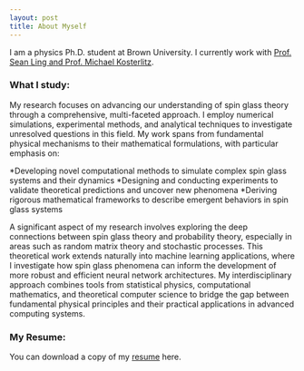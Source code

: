 ```yaml
---
layout: post
title: About Myself
---
```


I am a physics Ph.D. student at Brown University. I currently work with <a href="https://sites.brown.edu/ling-lab/">Prof. Sean Ling and Prof. Michael Kosterlitz</a>.
### What I study:
My research focuses on advancing our understanding of spin glass theory through a comprehensive, multi-faceted approach. I employ numerical simulations, experimental methods, and analytical techniques to investigate unresolved questions in this field. My work spans from fundamental physical mechanisms to their mathematical formulations, with particular emphasis on:

*Developing novel computational methods to simulate complex spin glass systems and their dynamics
*Designing and conducting experiments to validate theoretical predictions and uncover new phenomena
*Deriving rigorous mathematical frameworks to describe emergent behaviors in spin glass systems

A significant aspect of my research involves exploring the deep connections between spin glass theory and probability theory, especially in areas such as random matrix theory and stochastic processes. This theoretical work extends naturally into machine learning applications, where I investigate how spin glass phenomena can inform the development of more robust and efficient neural network architectures.
My interdisciplinary approach combines tools from statistical physics, computational mathematics, and theoretical computer science to bridge the gap between fundamental physical principles and their practical applications in advanced computing systems.

### My Resume:
You can download a copy of my <a href="./Resume_2024.pdf"> resume</a> here.
